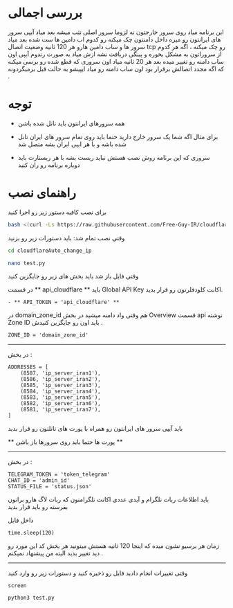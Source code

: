 # بررسی اجمالی

این برنامه میاد روی سرور خارجتون نه لزوما سرور اصلی نثب میشه بعد میاد  آیپی سرور های ایرانتون رو میره داخل دامنتون چک میکنه رو کدوم اب دامین ها ست شده بعد  میاد سرور ها و ساب دامین هارو هر 120 ثانیه وضعیت اتصال tcp رو چک میکنه ،   اگه  هر کدوم از سروراتون به مشکل بخوره و  پینگی دریافت نشه ازش میاد  به صورت رندوم آیپی اون ساب دامنه رو تغییر میده  بعد هر 20 ثانیه میاد اون سروری که قطع شده رو برسی میکنه که اگه مجدد  اتصالش برقرار بود اون ساب دامنه رو میاد ایپیشو به حالت قبل برمیگردونه .

# توجه
- همه سرورهای ایرانتون باید  تانل شده  باشن 

- برای مثال اگه شما یک سرور خارج دارید حتما باید روی تمام سرور های ایران تانل شده باشه و با هر ایپی ایران بشه متصل شد

-  سروری که این برنامه روش نصب هستش نباید ریست بشه با هر ریستارت باید دوباره برنامه رو ران کنید


# راهنمای نصب
برای نصب کافیه دستور زیر رو اجرا کنید

```bash
bash <(curl -Ls https://raw.githubusercontent.com/Free-Guy-IR/cloudflareAuto_change_ip/main/install.sh)
```


وقتی نصب تمام شد:
باید دستورات زیر رو بزنید 

```bash
cd cloudflareAuto_change_ip

nano test.py
```
وقتی فایل  باز شد باید بخش های زیر رو جایگزین کنید 

در قسمت ** api_cloudflare ** باید  Global API Key	 اکانت کلودفلرتون رو قرار بدید.


```
- ** API_TOKEN = 'api_cloudflare' ** 
```
در  domain_zone_id  هم وقتی واد دامنه میشید در بخش  Overview
 قسمت api نوشته Zone ID
  باید اون رو جایگزین کنیدش .

```
ZONE_ID = 'domain_zone_id'
```



------

در بخش :
```
ADDRESSES = [
    (8587, 'ip_server_iran1'),
    (8586, 'ip_server_iran2'),
    (8585, 'ip_server_iran3'),
    (8584, 'ip_server_iran4'),
    (8583, 'ip_server_iran5'),
    (8582, 'ip_server_iran6'),
    (8581, 'ip_server_iran7'),
]
```
 باید آیپی سرور های ایرانتون رو همراه با پورت های تانلتون رو 
 قرار بدید 

 ** پورت ها حتما باید روی سرورها باز باشن **


------

در بخش :
```
TELEGRAM_TOKEN = 'token_telegram'
CHAT_ID = 'admin_id'
STATUS_FILE = 'status.json'
```

باید اطلاعات ربات تلگرام و آیدی عددی اکانت تلگرامتون که  ربات لاگ هارو براتون بفرسته رو باید قرار بدید 

داخل فایل 
```
time.sleep(120)
```
زمان هر برسیو نشون میده که اینجا 120 ثانیه هستش میتونید هر بخش کد این مورد رو دید تغییر بدید البته من پیشنهاد نمیکنم .


---------

وقتی  تغییرات انجام دادید فایل رو ذخیره کنید و دستورات زیر رو وارد کنید

```
screen

python3 test.py

```

 
